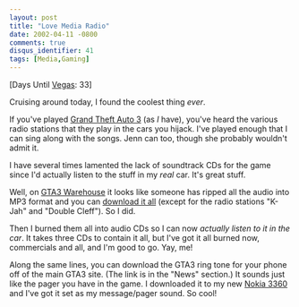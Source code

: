 ```yaml
---
layout: post
title: "Love Media Radio"
date: 2002-04-11 -0800
comments: true
disqus_identifier: 41
tags: [Media,Gaming]
---
```

[Days Until [Vegas](/archive/2002/04/08/vegas-baby-vegas.aspx): 33]
 
 Cruising around today, I found the coolest thing *ever*.
 
 If you've played [Grand Theft Auto
3](http://www.rockstargames.com/grandtheftauto3/) (as *I* have), you've
heard the various radio stations that they play in the cars you hijack.
I've played enough that I can sing along with the songs. Jenn can too,
though she probably wouldn't admit it.
 
 I have several times lamented the lack of soundtrack CDs for the game
since I'd actually listen to the stuff in my *real* car. It's great
stuff.
 
 Well, on [GTA3 Warehouse](http://www.gta3warehouse.com/) it looks like
someone has ripped all the audio into MP3 format and you can [download
it all](http://www.gta3warehouse.com/download2.html) (except for the
radio stations "K-Jah" and "Double Cleff"). So I did.
 
 Then I burned them all into audio CDs so I can now *actually listen to
it in the car*. It takes three CDs to contain it all, but I've got it
all burned now, commercials and all, and I'm good to go. Yay, me!
 
 Along the same lines, you can download the GTA3 ring tone for your
phone off of the main GTA3 site. (The link is in the "News" section.) It
sounds just like the pager you have in the game. I downloaded it to my
new [Nokia
3360](http://www.nokiausa.com/phones/series/3360/1,4511,,00.html) and
I've got it set as my message/pager sound. So cool!
